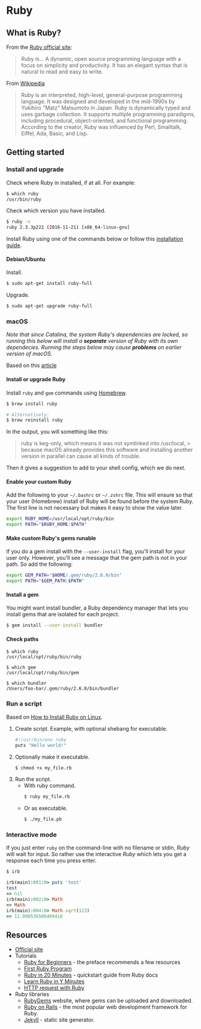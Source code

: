 # Ruby

## What is Ruby?

From the [Ruby official site](https://www.ruby-lang.org/en/):

> Ruby is...
> A dynamic, open source programming language with a focus on simplicity and productivity. It has an elegant syntax that is natural to read and easy to write.

From [Wikipedia](https://en.wikipedia.org/wiki/Ruby_(programming_language))

> Ruby is an interpreted, high-level, general-purpose programming language. It was designed and developed in the mid-1990s by Yukihiro "Matz" Matsumoto in Japan.
> Ruby is dynamically typed and uses garbage collection. It supports multiple programming paradigms, including procedural, object-oriented, and functional programming. According to the creator, Ruby was influenced by Perl, Smalltalk, Eiffel, Ada, Basic, and Lisp.

## Getting started

### Install and upgrade

Check where Ruby in installed, if at all. For example:

```bash
$ which ruby
/usr/bin/ruby
```

Check which version you have installed.

```bash
$ ruby -v
ruby 2.3.3p222 (2016-11-21) [x86_64-linux-gnu]
```

Install Ruby using one of the commands below or follow this [installation guide](https://www.ruby-lang.org/en/documentation/installation/#package-management-systems).

#### Debian/Ubuntu

Install.

```bash
$ sudo apt-get install ruby-full
```

Upgrade.

```bash
$ sudo apt-get upgrade ruby-full
```

### macOS

_Note that since Catalina, the system Ruby's dependencies are locked, so running this below will install a **separate** version of Ruby with its own dependecies. Running the steps below may cause **problems** on earlier version of macOS._

Based on this [article](https://medium.com/faun/macos-catalina-xcode-homebrew-gems-developer-headaches-cf7b1edf10b7)

#### Install or upgrade Ruby

Install `ruby` and `gem` commands using [Homebrew](https://brew.sh/).

```bash
$ brew install ruby

# Alternatively:
$ brew reinstall ruby
```

In the output, you will something like this:

> ruby is keg-only, which means it was not symlinked into /usr/local, > because macOS already provides this software and installing another version in parallel can cause all kinds of trouble.

Then it gives a suggestion to add to your shell config, which we do next.

#### Enable your custom Ruby

Add the following to your `~/.bashrc` or `~/.zshrc` file. This will ensure so that your user (Homebrew) install of Ruby will be found before the system Ruby. The first line is not necessary but makes it easy to show the value later.

```sh
export RUBY_HOME=/usr/local/opt/ruby/bin
export PATH="$RUBY_HOME:$PATH"
```

#### Make custom Ruby's gems runable

If you do a gem install with the `--user-install` flag, you'll install for your user only. However, you'll see a message that the gem path is not in your path. So add the following:

```sh
export GEM_PATH="$HOME/.gem/ruby/2.6.0/bin"
export PATH="$GEM_PATH:$PATH"
```

#### Install a gem

You might want install bundler, a Ruby dependency manager that lets you install gems that are isolated for each project.

```sh
$ gem install --user-install bundler
```

#### Check paths

```
$ which ruby
/usr/local/opt/ruby/bin/ruby

$ which gem
/usr/local/opt/ruby/bin/gem

$ which bundler
/Users/foo-bar/.gem/ruby/2.6.0/bin/bundler
```

### Run a script

Based on [How to Install Ruby on Linux](https://www.thoughtco.com/instal-ruby-on-linux-2908370).

1. Create script. Example, with optional shebang for executable.
    ```bash
    #!/usr/bin/env ruby
    puts "Hello world!"
    ```
2. Optionally make it executable.
    ```bash
    $ chmod +x my_file.rb
    ```
2. Run the script.
    - With ruby command.
        ```bash
        $ ruby my_file.rb
        ```
    - Or as executable.
        ```bash
        $ ./my_file.pb
        ```

### Interactive mode

If you just enter `ruby` on the command-line with no filename or stdin, _Ruby_ will wait for input. So rather use the interactive _Ruby_ which lets you get a response each time you press enter.

```bash
$ irb
```
```ruby
irb(main):001:0> puts 'test'
test
=> nil
irb(main):002:0> Math
=> Math
irb(main):004:0> Math.sqrt(123)
=> 11.090536506409418
```

## Resources

- [Official site](https://www.ruby-lang.org/en/)
- Tutorials
    - [Ruby for Beginners](http://ruby-for-beginners.rubymonstas.org/) - the preface recommends a few resources
    - [First Ruby Program](http://rubylearning.com/satishtalim/first_ruby_program.html)
    - [Ruby in 20 Minutes](https://www.ruby-lang.org/en/documentation/quickstart/) - quickstart guide from Ruby docs
    - [Learn Ruby in Y Minutes](https://learnxinyminutes.com/docs/ruby/)
    - [HTTP request with Ruby](https://www.rubyguides.com/2018/08/ruby-http-request/)
- Ruby libraries
    - [RubyGems](https://rubygems.org/) website, where gems can be uploaded and downloaded.
    - [Ruby on Rails](https://rubyonrails.org/) - the most popular web development framework for Ruby.
    - [Jekyll](https://jekyllrb/com) - static site generator.
